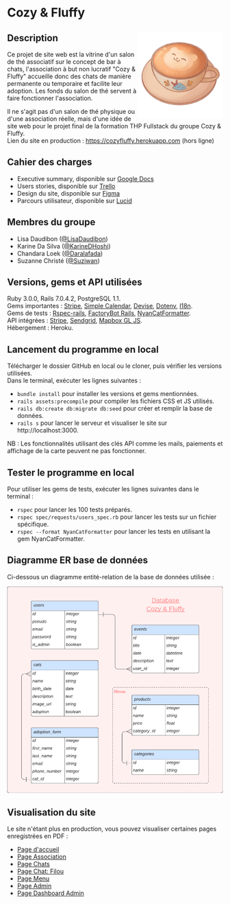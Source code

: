 # Cozy & Fluffy

## Description <img src=/app/assets/images/cozy.png width="200" align="right" />
Ce projet de site web est la vitrine d'un salon de thé associatif sur le concept de bar à chats, l'association à but non lucratif "Cozy & Fluffy" accueille donc des chats de manière permanente ou temporaire et facilite leur adoption. Les fonds du salon de thé servent à faire fonctionner l'association.  

Il ne s'agit pas d'un salon de thé physique ou d'une association réelle, mais d'une idée de site web pour le projet final de la formation THP Fullstack du groupe Cozy & Fluffy.  
Lien du site en production : https://cozyfluffy.herokuapp.com (hors ligne)

## Cahier des charges
- Executive summary, disponible sur [Google Docs](https://docs.google.com/document/d/1DrETqztTcQTJiFipLb5W6aw6aajQehMRc0twlfnxpyc/edit#heading=h.lekq4on0km5s)
- Users stories, disponible sur [Trello](https://trello.com/b/3cWWWov9/cozy-fluffy)
- Design du site, disponible sur [Figma](https://www.figma.com/file/yt0mUXTpcsOyUIc003yAZc/Untitled?node-id=0-1&t=2N2gOae54vuPXuQP-0)
- Parcours utilisateur, disponible sur [Lucid](https://lucid.app/lucidchart/07ca552f-653f-4de0-93ee-92b8eed5fcba/edit?viewport_loc=-35%2C34%2C1707%2C779%2C0_0&invitationId=inv_f69a61cd-d4fb-4853-abf5-6cd8efadf594)

## Membres du groupe
- Lisa Daudibon ([@LisaDaudibon](https://github.com/LisaDaudibon))
- Karine Da Silva ([@KarineDHoshi](https://github.com/KarineDHoshi))
- Chandara Loek ([@Daralafada](https://github.com/Daralafada))
- Suzanne Christé ([@Suziwan](https://github.com/Suziwan))

## Versions, gems et API utilisées
Ruby 3.0.0, Rails 7.0.4.2, PostgreSQL 1.1.  
Gems importantes : [Stripe](https://github.com/stripe/stripe-ruby), [Simple Calendar](https://github.com/excid3/simple_calendar), [Devise](https://github.com/heartcombo/devise), [Dotenv](https://github.com/bkeepers/dotenv), [I18n](https://github.com/ruby-i18n/i18n).  
Gems de tests : [Rspec-rails](https://github.com/rspec/rspec-rails), [FactoryBot Rails](https://github.com/thoughtbot/factory_bot_rails), [NyanCatFormatter](https://github.com/mattsears/nyan-cat-formatter).  
API intégrées : [Stripe](https://stripe.com/docs/api), [Sendgrid](https://sendgrid.com/solutions/email-api/), [Mapbox GL JS](https://docs.mapbox.com/mapbox-gl-js/api/).  
Hébergement : Heroku.

## Lancement du programme en local
Télécharger le dossier GitHub en local ou le cloner, puis vérifier les versions utilisées.  
Dans le terminal, exécuter les lignes suivantes :
- `bundle install` pour installer les versions et gems mentionnées.
- `rails assets:precompile` pour compiler les fichiers CSS et JS utilisés.
- `rails db:create db:migrate db:seed` pour créer et remplir la base de données.
- `rails s` pour lancer le serveur et visualiser le site sur http://localhost:3000.  

NB : Les fonctionnalités utilisant des clés API comme les mails, paiements et affichage de la carte peuvent ne pas fonctionner.

## Tester le programme en local
Pour utiliser les gems de tests, exécuter les lignes suivantes dans le terminal :
- `rspec` pour lancer les 100 tests préparés.
- `rspec spec/requests/users_spec.rb` pour lancer les tests sur un fichier spécifique.
- `rspec --format NyanCatFormatter` pour lancer les tests en utilisant la gem NyanCatFormatter.

## Diagramme ER base de données
Ci-dessous un diagramme entité-relation de la base de données utilisée :  

<img src=/app/assets/images/database_cozyfluffy.png width="700">

## Visualisation du site

Le site n'étant plus en production, vous pouvez visualiser certaines pages enregistrées en PDF :
- [Page d'accueil](https://github.com/Suziwan/Cozyfluffy/blob/development/documents/CozyFluffy_Home.pdf)
- [Page Association](https://github.com/Suziwan/Cozyfluffy/blob/development/documents/CozyFluffy_Association.pdf)
- [Page Chats](https://github.com/Suziwan/Cozyfluffy/blob/development/documents/CozyFluffy_Chats.pdf)
- [Page Chat: Filou](https://github.com/Suziwan/Cozyfluffy/blob/development/documents/CozyFluffy_ChatFilou.pdf)
- [Page Menu](https://github.com/Suziwan/Cozyfluffy/blob/development/documents/CozyFluffy_Menu.pdf)
- [Page Admin](https://github.com/Suziwan/Cozyfluffy/blob/development/documents/CozyFluffy_Admin.pdf)
- [Page Dashboard Admin](https://github.com/Suziwan/Cozyfluffy/blob/development/documents/CozyFluffy_DashboardAdmin.pdf)
